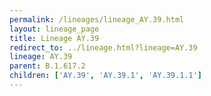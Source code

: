 ```yaml
---
permalink: /lineages/lineage_AY.39.html
layout: lineage_page
title: Lineage AY.39
redirect_to: ../lineage.html?lineage=AY.39
lineage: AY.39
parent: B.1.617.2
children: ['AY.39', 'AY.39.1', 'AY.39.1.1']
---
```

